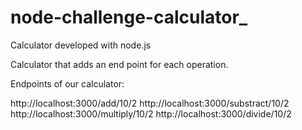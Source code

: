 # node-challenge-calculator_
Calculator developed with node.js

 Calculator that adds an end point for each operation.
 
  Endpoints of our calculator: 
  
http://localhost:3000/add/10/2
http://localhost:3000/substract/10/2
http://localhost:3000/multiply/10/2
http://localhost:3000/divide/10/2